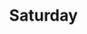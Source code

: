 ---
IMPORTANT: WHEN A VALUE CONTAINS A COLON FOLLOWED BY A SPACE, YOU MUST USE &#58;

layout: print2
title: Saturday

sermon: Ordinary Evangelists and Extraordinary Effects
speaker: Pastor Harold Kim
scripture: Romans 1:16
series: Retreat
---